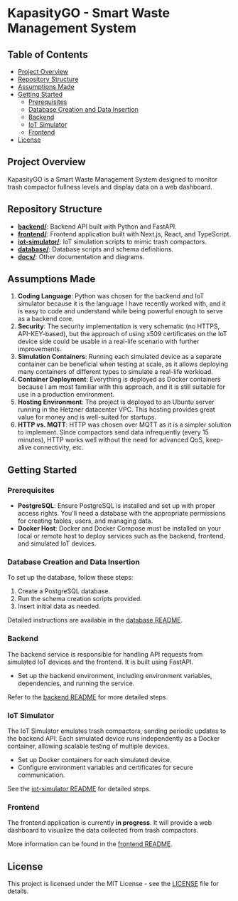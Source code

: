 # KapasityGO - Smart Waste Management System

## Table of Contents
- [Project Overview](#project-overview)
- [Repository Structure](#repository-structure)
- [Assumptions Made](#assumptions-made)
- [Getting Started](#getting-started)
  - [Prerequisites](#prerequisites)
  - [Database Creation and Data Insertion](#database-creation-and-data-insertion)
  - [Backend](#backend)
  - [IoT Simulator](#iot-simulator)
  - [Frontend](#frontend)
- [License](#license)

## Project Overview

KapasityGO is a Smart Waste Management System designed to monitor trash compactor fullness levels and display data on a web dashboard.

## Repository Structure

- [**backend/**](/backend/README.md): Backend API built with Python and FastAPI.
- [**frontend/**](/frontend/README.md): Frontend application built with Next.js, React, and TypeScript.
- [**iot-simulator/**](/iot-simulator/README.md): IoT simulation scripts to mimic trash compactors.
- [**database/**](/database/README.md): Database scripts and schema definitions.
- [**docs/**](/docs/README.md): Other documentation and diagrams.

## Assumptions Made

1. **Coding Language**: Python was chosen for the backend and IoT simulator because it is the language I have recently worked with, and it is easy to code and understand while being powerful enough to serve as a backend core.
2. **Security**: The security implementation is very schematic (no HTTPS, API-KEY-based), but the approach of using x509 certificates on the IoT device side could be usable in a real-life scenario with further improvements.
3. **Simulation Containers**: Running each simulated device as a separate container can be beneficial when testing at scale, as it allows deploying many containers of different types to simulate a real-life workload.
4. **Container Deployment**: Everything is deployed as Docker containers because I am most familiar with this approach, and it is still suitable for use in a production environment.
5. **Hosting Environment**: The project is deployed to an Ubuntu server running in the Hetzner datacenter VPC. This hosting provides great value for money and is well-suited for startups.
6. **HTTP vs. MQTT**: HTTP was chosen over MQTT as it is a simpler solution to implement. Since compactors send data infrequently (every 15 minutes), HTTP works well without the need for advanced QoS, keep-alive connectivity, etc.

## Getting Started

### Prerequisites
- **PostgreSQL**: Ensure PostgreSQL is installed and set up with proper access rights. You'll need a database with the appropriate permissions for creating tables, users, and managing data.
- **Docker Host**: Docker and Docker Compose must be installed on your local or remote host to deploy services such as the backend, frontend, and simulated IoT devices.

### Database Creation and Data Insertion
To set up the database, follow these steps:
1. Create a PostgreSQL database.
2. Run the schema creation scripts provided.
3. Insert initial data as needed.

Detailed instructions are available in the [database README](/database/README.md).

### Backend
The backend service is responsible for handling API requests from simulated IoT devices and the frontend. It is built using FastAPI.
- Set up the backend environment, including environment variables, dependencies, and running the service.

Refer to the [backend README](/backend/README.md) for more detailed steps.

### IoT Simulator
The IoT Simulator emulates trash compactors, sending periodic updates to the backend API. Each simulated device runs independently as a Docker container, allowing scalable testing of multiple devices.
- Set up Docker containers for each simulated device.
- Configure environment variables and certificates for secure communication.

See the [iot-simulator README](/iot-simulator/README.md) for detailed steps.

### Frontend
The frontend application is currently **in progress**. It will provide a web dashboard to visualize the data collected from trash compactors.

More information can be found in the [frontend README](/frontend/README.md).

## License

This project is licensed under the MIT License - see the [LICENSE](LICENSE) file for details.

